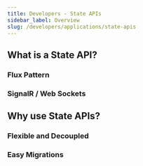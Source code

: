 ```yaml
---
title: Developers - State APIs
sidebar_label: Overview
slug: /developers/applications/state-apis
---
```


## What is a State API?

### Flux Pattern

### SignalR / Web Sockets

## Why use State APIs?

### Flexible and Decoupled

### Easy Migrations
